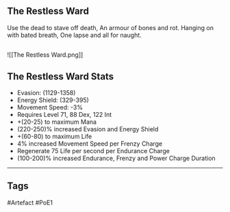 ## The Restless Ward
Use the dead to stave off death,
An armour of bones and rot.
Hanging on with bated breath,
One lapse and all for naught.
##
![[The Restless Ward.png]]
## The Restless Ward Stats
- Evasion: (1129-1358)
- Energy Shield: (329-395)
- Movement Speed: -3%
- Requires Level 71, 88 Dex, 122 Int
- +(20-25) to maximum Mana
- (220-250)% increased Evasion and Energy Shield
- +(60-80) to maximum Life
- 4% increased Movement Speed per Frenzy Charge
- Regenerate 75 Life per second per Endurance Charge
- (100-200)% increased Endurance, Frenzy and Power Charge Duration


---
## Tags
#Artefact
#PoE1